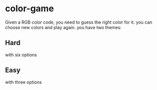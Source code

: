 # color-game
Given a RGB color code, you need to guess the right color for it.
you can choose new colors and play again.
you have two themes: 
## Hard
with six options 
## Easy
with three options
